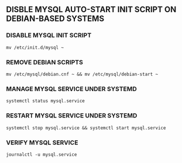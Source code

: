 ## DISBLE MYSQL AUTO-START INIT SCRIPT ON DEBIAN-BASED SYSTEMS


### DISABLE MYSQL INIT SCRIPT
```
mv /etc/init.d/mysql ~
```

### REMOVE DEBIAN SCRIPTS
```
mv /etc/mysql/debian.cnf ~ && mv /etc/mysql/debian-start ~
```

### MANAGE MYSQL SERVICE UNDER SYSTEMD
```
systemctl status mysql.service
```

### RESTART MYSQL SERVICE UNDER SYSTEMD
```
systemctl stop mysql.service && systemctl start mysql.service
```

### VERIFY MYSQL SERVICE
```
journalctl -u mysql.service
```

